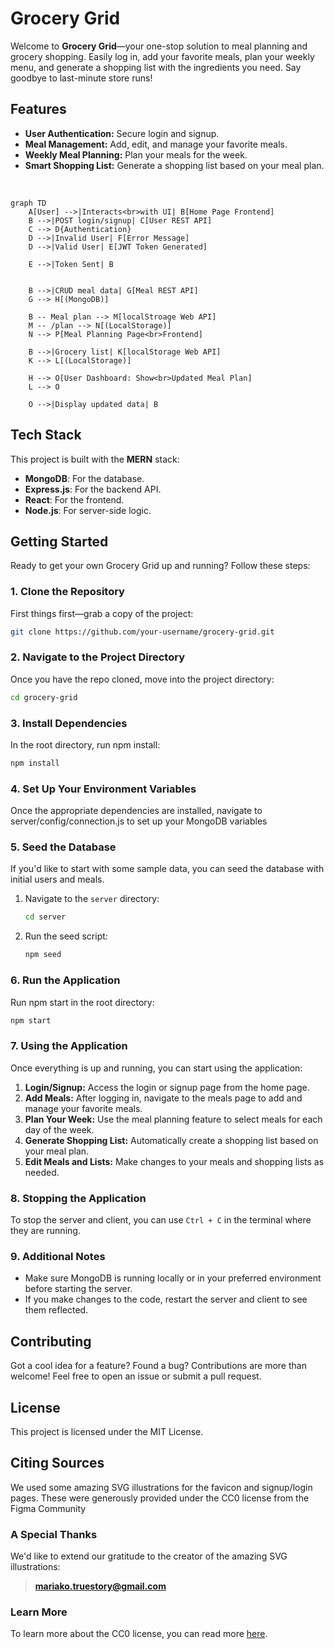# Grocery Grid

Welcome to **Grocery Grid**—your one-stop solution to meal planning and grocery shopping. Easily log in, add your favorite meals, plan your weekly menu, and generate a shopping list with the ingredients you need. Say goodbye to last-minute store runs!

## Features

- **User Authentication:** Secure login and signup.
- **Meal Management:** Add, edit, and manage your favorite meals.
- **Weekly Meal Planning:** Plan your meals for the week.
- **Smart Shopping List:** Generate a shopping list based on your meal plan.

<br>

```mermaid
graph TD
    A[User] -->|Interacts<br>with UI| B[Home Page Frontend]
    B -->|POST login/signup| C[User REST API]
    C --> D{Authentication}
    D -->|Invalid User| F[Error Message]
    D -->|Valid User| E[JWT Token Generated]

    E -->|Token Sent| B


    B -->|CRUD meal data| G[Meal REST API]
    G --> H[(MongoDB)]

    B -- Meal plan --> M[localStroage Web API]
    M -- /plan --> N[(LocalStorage)]
    N --> P[Meal Planning Page<br>Frontend]

    B -->|Grocery list| K[localStorage Web API]
    K --> L[(LocalStorage)]

    H --> O[User Dashboard: Show<br>Updated Meal Plan]
    L --> O

    O -->|Display updated data| B
```

## Tech Stack

This project is built with the **MERN** stack:

- **MongoDB**: For the database.
- **Express.js**: For the backend API.
- **React**: For the frontend.
- **Node.js**: For server-side logic.

## Getting Started

Ready to get your own Grocery Grid up and running? Follow these steps:

### 1. Clone the Repository

First things first—grab a copy of the project:

```bash
git clone https://github.com/your-username/grocery-grid.git
```

### 2. Navigate to the Project Directory

Once you have the repo cloned, move into the project directory:

```bash
cd grocery-grid
```

### 3. Install Dependencies

In the root directory, run npm install:

```bash
npm install
```

### 4. Set Up Your Environment Variables

Once the appropriate dependencies are installed, navigate to server/config/connection.js to set up your MongoDB variables

### 5. Seed the Database

If you'd like to start with some sample data, you can seed the database with initial users and meals.

1. Navigate to the `server` directory:

    ```bash
    cd server
    ```

2. Run the seed script:

    ```bash
    npm seed
    ```

### 6. Run the Application

Run npm start in the root directory:

```bash
npm start
```

### 7. Using the Application

Once everything is up and running, you can start using the application:

1. **Login/Signup:** Access the login or signup page from the home page.
2. **Add Meals:** After logging in, navigate to the meals page to add and manage your favorite meals.
3. **Plan Your Week:** Use the meal planning feature to select meals for each day of the week.
4. **Generate Shopping List:** Automatically create a shopping list based on your meal plan.
5. **Edit Meals and Lists:** Make changes to your meals and shopping lists as needed.

### 8. Stopping the Application

To stop the server and client, you can use `Ctrl + C` in the terminal where they are running.

### 9. Additional Notes

- Make sure MongoDB is running locally or in your preferred environment before starting the server.
- If you make changes to the code, restart the server and client to see them reflected.

## Contributing

Got a cool idea for a feature? Found a bug? Contributions are more than welcome! Feel free to open an issue or submit a pull request.

## License

This project is licensed under the MIT License.

## Citing Sources

We used some amazing SVG illustrations for the favicon and signup/login pages. These were generously provided under the CC0 license from the Figma Community

### A Special Thanks

We'd like to extend our gratitude to the creator of the amazing SVG illustrations:

> **mariako.truestory@gmail.com**

### Learn More

To learn more about the CC0 license, you can read more [here](https://creativecommons.org/publicdomain/zero/1.0/).
